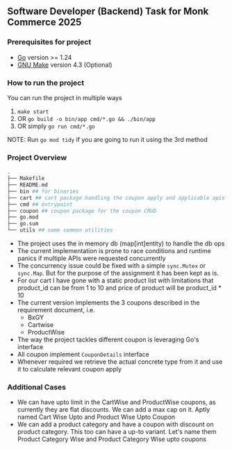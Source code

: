 ## Software Developer (Backend) Task for Monk Commerce 2025

### Prerequisites for project

- [Go](https://go.dev/doc/install) version >= 1.24
- [GNU Make](https://search.brave.com/search?q=gnu+make) version 4.3 (Optional)

### How to run the project

You can run the project in multiple ways
1. `make start`
2. OR `go build -o bin/app cmd/*.go && ./bin/app`
3. OR simply `go run cmd/*.go`

NOTE: Run `go mod tidy` if you are going to run it using the 3rd method

### Project Overview

```sh
.
├── Makefile
├── README.md
├── bin ## for binaries
├── cart ## cart package handling the coupon apply and applicable apis
├── cmd ## entrypoint
├── coupon ## coupon package for the coupon CRUD
├── go.mod
├── go.sum
└── utils ## some common utilities
```

- The project uses the in memory db (map[int]entity) to handle the db ops
- The current implementation is prone to race conditions and runtime panics if multiple APIs were requested concurrently
- The concurrency issue could be fixed with a simple `sync.Mutex` or `sync.Map`. But for the purpose of the assignment it has been kept as is.
- For our cart I have gone with a static product list with limitations that product_id can be from 1 to 10 and price of product will be product_id * 10
- The current version implements the 3 coupons described in the requirement document, i.e.
    - BxGY
    - Cartwise
    - ProductWise
- The way the project tackles different coupon is leveraging Go's interface
- All coupon implement `CouponDetails` interface
- Whenever required we retrieve the actual concrete type from it and use it to calculate relevant coupon apply

### Additional Cases

- We can have upto limit in the CartWise and ProductWise coupons, as currently they are flat discounts. We can add a max cap on it. Aptly named Cart Wise Upto and Product Wise Upto Coupon
- We can add a product category and have a coupon with discount on product category. This too can have a up-to variant. Let's name them Product Category Wise and Product Category Wise upto coupons
